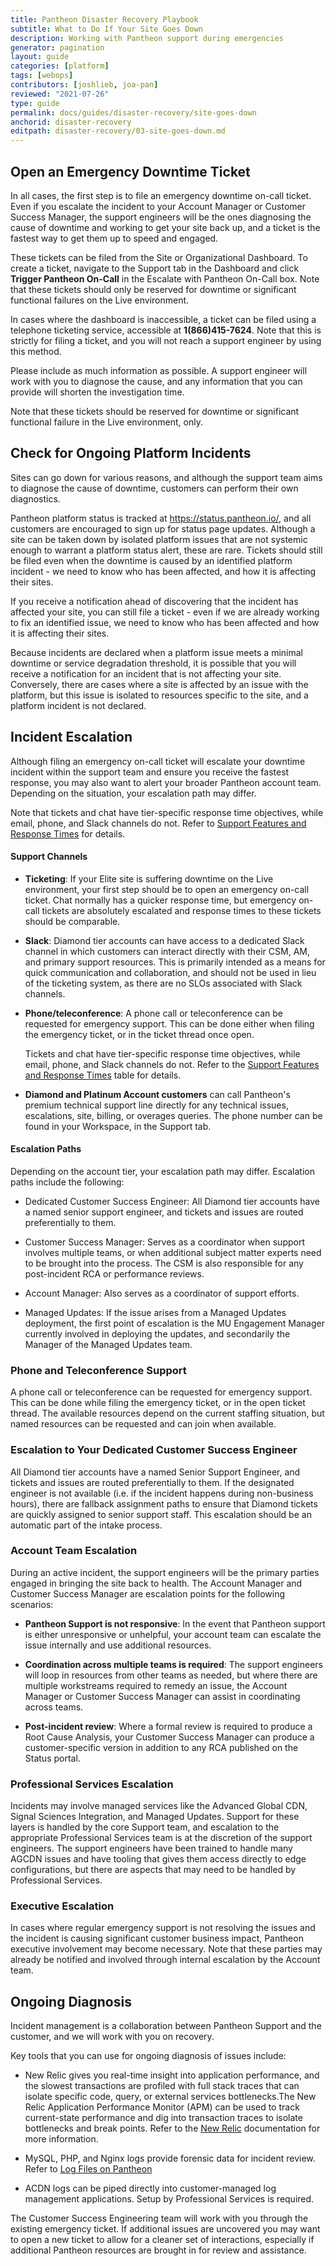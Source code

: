 ```yaml
---
title: Pantheon Disaster Recovery Playbook
subtitle: What to Do If Your Site Goes Down
description: Working with Pantheon support during emergencies
generator: pagination
layout: guide
categories: [platform]
tags: [webops]
contributors: [joshlieb, joa-pan]
reviewed: "2021-07-26"
type: guide
permalink: docs/guides/disaster-recovery/site-goes-down
anchorid: disaster-recovery
editpath: disaster-recovery/03-site-goes-down.md
---
```


## Open an Emergency Downtime Ticket

In all cases, the first step is to file an emergency downtime on-call ticket. Even if you escalate the incident to your Account Manager or Customer Success Manager, the support engineers will be the ones diagnosing the cause of downtime and working to get your site back up, and a ticket is the fastest way to get them up to speed and engaged.

These tickets can be filed from the Site or Organizational Dashboard. To create a ticket, navigate to the Support tab in the Dashboard and click **Trigger Pantheon On-Call** in the Escalate with Pantheon On-Call box. Note that these tickets should only be reserved for downtime or significant functional failures on the Live environment.

In cases where the dashboard is inaccessible, a ticket can be filed using a telephone ticketing service, accessible at **1(866)415-7624**. Note that this is strictly for filing a ticket, and you will not reach a support engineer by using this method.

Please include as much information as possible. A support engineer will work with you to diagnose the cause, and any information that you can provide will shorten the investigation time.

Note that these tickets should be reserved for downtime or significant functional failure in the Live environment, only.

## Check for Ongoing Platform Incidents

Sites can go down for various reasons, and although the support team aims to diagnose the cause of downtime, customers can perform their own diagnostics.

Pantheon platform status is tracked at https://status.pantheon.io/, and all customers are encouraged to sign up for status page updates. Although a site can be taken down by isolated platform issues that are not systemic enough to warrant a platform status alert, these are rare. Tickets should still be filed even when the downtime is caused by an identified platform incident - we need to know who has been affected, and how it is affecting their sites.

If you receive a notification ahead of discovering that the incident has affected your site, you can still file a ticket - even if we are already working to fix an identified issue, we need to know who has been affected and how it is affecting their sites.

Because incidents are declared when a platform issue meets a minimal downtime or service degradation threshold, it is possible that you will receive a notification for an incident that is not affecting your site. Conversely, there are cases where a site is affected by an issue with the platform, but this issue is isolated to resources specific to the site, and a platform incident is not declared.

## Incident Escalation

Although filing an emergency on-call ticket will escalate your downtime incident within the support team and ensure you receive the fastest response, you may also want to alert your broader Pantheon account team. Depending on the situation, your escalation path may differ.

Note that tickets and chat have tier-specific response time objectives, while email, phone, and Slack channels do not. Refer to [Support Features and Response Times](/guides/support/#support-features-and-response-times) for details.

#### Support Channels

* **Ticketing**: If your Elite site is suffering downtime on the Live environment, your first step should be to open an emergency on-call ticket. Chat normally has a quicker response time, but emergency on-call tickets are absolutely escalated and response times to these tickets should be comparable.

* **Slack**: Diamond tier accounts can have access to a dedicated Slack channel in which customers can interact directly with their CSM, AM, and primary support resources. This is primarily intended as a means for quick communication and collaboration, and should not be used in lieu of the ticketing system, as there are no SLOs associated with Slack channels.

* **Phone/teleconference**: A phone call or teleconference can be requested for emergency support. This can be done either when filing the emergency ticket, or in the ticket thread once open.

  <Alert title="Note" type="info" >

  Tickets and chat have tier-specific response time objectives, while email, phone, and Slack channels do not. Refer to the [Support Features and Response Times](/guides/support/#support-features-and-response-times) table for details.

  </Alert>

* **Diamond and Platinum Account customers** can call Pantheon's premium technical support line directly for any technical issues, escalations, site, billing, or overages queries. The phone number can be found in your Workspace, in the Support tab.

#### Escalation Paths

Depending on the account tier, your escalation path may differ. Escalation paths include the following:

* Dedicated Customer Success Engineer: All Diamond tier accounts have a named senior support engineer, and tickets and issues are routed preferentially to them.

* Customer Success Manager: Serves as a coordinator when support involves multiple teams, or when additional subject matter experts need to be brought into the process. The CSM is also responsible for any post-incident RCA or performance reviews.

* Account Manager: Also serves as a coordinator of support efforts.

* Managed Updates: If the issue arises from a Managed Updates deployment, the first point of escalation is the MU Engagement Manager currently involved in deploying the updates, and secondarily the Manager of the Managed Updates team.

### Phone and Teleconference Support

A phone call or teleconference can be requested for emergency support. This can be done while filing the emergency ticket, or in the open ticket thread. The available resources depend on the current staffing situation, but named resources can be requested and can join when available.

### Escalation to Your Dedicated Customer Success Engineer

All Diamond tier accounts have a named Senior Support Engineer, and tickets and issues are routed preferentially to them. If the designated engineer is not available (i.e. if the incident happens during non-business hours), there are fallback assignment paths to ensure that Diamond tickets are quickly assigned to senior support staff. This escalation should be an automatic part of the intake process.

### Account Team Escalation

During an active incident, the support engineers will be the primary parties engaged in bringing the site back to health. The Account Manager and Customer Success Manager are escalation points for the following scenarios:

* **Pantheon Support is not responsive**: In the event that Pantheon support is either unresponsive or unhelpful, your account team can escalate the issue internally and use additional resources.

* **Coordination across multiple teams is required**: The support engineers will loop in resources from other teams as needed, but where there are multiple workstreams required to remedy an issue, the Account Manager or Customer Success Manager can assist in coordinating across teams.

* **Post-incident review**: Where a formal review is required to produce a Root Cause Analysis, your Customer Success Manager can produce a customer-specific version in addition to any RCA published on the Status portal.

### Professional Services Escalation

Incidents may involve managed services like the Advanced Global CDN, Signal Sciences Integration, and Managed Updates. Support for these layers is handled by the core Support team, and escalation to the appropriate Professional Services team is at the discretion of the support engineers. The support engineers have been trained to handle many AGCDN issues and have tooling that gives them access directly to edge configurations, but there are aspects that may need to be handled by Professional Services.

### Executive Escalation

In cases where regular emergency support is not resolving the issues and the incident is causing significant customer business impact, Pantheon executive involvement may become necessary. Note that these parties may already be notified and involved through internal escalation by the Account team.

## Ongoing Diagnosis

Incident management is a collaboration between Pantheon Support and the customer, and we will work with you on recovery.

Key tools that you can use for ongoing diagnosis of issues include:

* New Relic gives you real-time insight into application performance, and the slowest transactions are profiled with full stack traces that can isolate specific code, query, or external services bottlenecks.The New Relic Application Performance Monitor (APM) can be used to track current-state performance and dig into transaction traces to isolate bottlenecks and break points. Refer to the [New Relic](/guides/new-relic) documentation for more information.

* MySQL, PHP, and Nginx logs provide forensic data for incident review. Refer to [Log Files on Pantheon](/logs)

* ACDN logs can be piped directly into customer-managed log management applications. Setup by Professional Services is required.

The Customer Success Engineering team will work with you through the existing emergency ticket. If additional issues are uncovered you may want to open a new ticket to allow for a cleaner set of interactions, especially if additional Pantheon resources are brought in for review and assistance.
